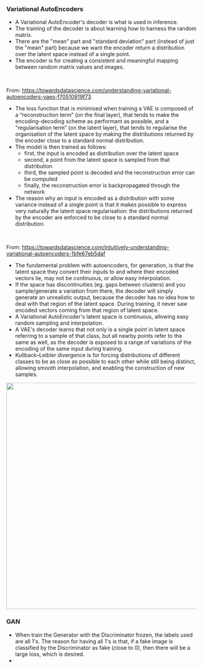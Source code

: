 ### Variational AutoEncoders

- A Variational AutoEncoder's decoder is what is used in inference.
- The training of the decoder is about learning how to harness the random matrix.
- There are the "mean" part and "standard deviation" part (instead of just the "mean" part) because we want the encoder return a distribution over the latent space instead of a single point. 
- The encoder is for creating a consistent and meaningful mapping between random matrix values and images.

<br>

From: https://towardsdatascience.com/understanding-variational-autoencoders-vaes-f70510919f73

- The loss function that is minimised when training a VAE is composed of a “reconstruction term” (on the final layer), that tends to make the encoding-decoding scheme as performant as possible, and a “regularisation term” (on the latent layer), that tends to regularise the organisation of the latent space by making the distributions returned by the encoder close to a standard normal distribution. 
- The model is then trained as follows:
  - first, the input is encoded as distribution over the latent space
  - second, a point from the latent space is sampled from that distribution
  - third, the sampled point is decoded and the reconstruction error can be computed
  - finally, the reconstruction error is backpropagated through the network
- The reason why an input is encoded as a distribution with some variance instead of a single point is that it makes possible to express very naturally the latent space regularisation: the distributions returned by the encoder are enforced to be close to a standard normal distribution.

<br>

From: https://towardsdatascience.com/intuitively-understanding-variational-autoencoders-1bfe67eb5daf

- The fundamental problem with autoencoders, for generation, is that the latent space they convert their inputs to and where their encoded vectors lie, may not be continuous, or allow easy interpolation.
- If the space has discontinuities (eg. gaps between clusters) and you sample/generate a variation from there, the decoder will simply generate an unrealistic output, because the decoder has no idea how to deal with that region of the latent space. During training, it never saw encoded vectors coming from that region of latent space.
- A Variational AutoEncoder's latent space is continuous, allowing easy random sampling and interpolation.
- A VAE's decoder learns that not only is a single point in latent space referring to a sample of that class, but all nearby points refer to the same as well, as the decoder is exposed to a range of variations of the encoding of the same input during training.
- Kullback–Leibler divergence is for forcing distributions of different classes to be as close as possible to each other while still being distinct, allowing smooth interpolation, and enabling the construction of new samples.

<img src="https://miro.medium.com/max/1400/1*3stEqn8fWIYeeBShlkWAYA.webp" width="600"/>

<br>

### GAN

- When train the Generator with the Discriminator frozen, the labels used are all 1's. The reason for having all 1's is that, if a fake image is classified by the Discriminator as fake (close to 0), then there will be a large loss, which is desired.
- 
